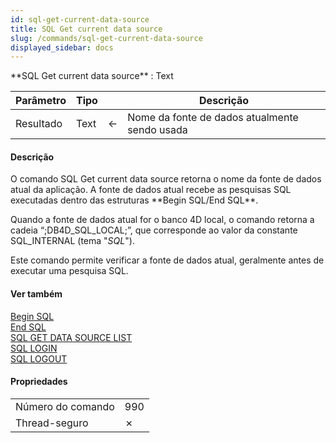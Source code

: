 ```yaml
---
id: sql-get-current-data-source
title: SQL Get current data source
slug: /commands/sql-get-current-data-source
displayed_sidebar: docs
---
```


<!--REF #_command_.SQL Get current data source.Syntax-->**SQL Get current data source**  : Text<!-- END REF-->
<!--REF #_command_.SQL Get current data source.Params-->
| Parâmetro | Tipo |  | Descrição |
| --- | --- | --- | --- |
| Resultado | Text | &#8592; | Nome da fonte de dados atualmente sendo usada |

<!-- END REF-->

#### Descrição 

<!--REF #_command_.SQL Get current data source.Summary-->O comando SQL Get current data source retorna o nome da fonte de dados atual da aplicação.<!-- END REF--> A fonte de dados atual recebe as pesquisas SQL executadas dentro das estruturas **Begin SQL/End SQL**.  

Quando a fonte de dados atual for o banco 4D local, o comando retorna a cadeia “;DB4D\_SQL\_LOCAL;”, que corresponde ao valor da constante SQL\_INTERNAL (tema "*SQL*").  
  
Este comando permite verificar a fonte de dados atual, geralmente antes de executar uma pesquisa SQL.

#### Ver também 

[Begin SQL](begin-sql.md)  
[End SQL](end-sql.md)  
[SQL GET DATA SOURCE LIST](sql-get-data-source-list.md)  
[SQL LOGIN](sql-login.md)  
[SQL LOGOUT](sql-logout.md)  

#### Propriedades

|  |  |
| --- | --- |
| Número do comando | 990 |
| Thread-seguro | &cross; |


